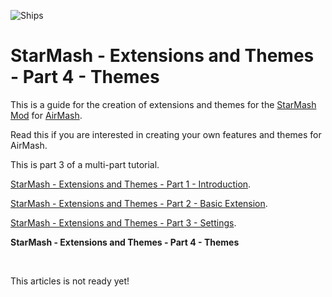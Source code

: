 ![Ships](https://molesmalo.github.io/StarWarsMod4AirMash/WebResources/Banner.jpg)

# StarMash - Extensions and Themes - Part 4 - Themes

This is a guide for the creation of extensions and themes for the [StarMash Mod](https://molesmalo.github.io/StarWarsMod4AirMash/) for [AirMash](https://airma.sh).

Read this if you are interested in creating your own features and themes for AirMash.

This is part 3 of a multi-part tutorial.

[StarMash - Extensions and Themes - Part 1 - Introduction](https://molesmalo.github.io/StarWarsMod4AirMash/Extensions-part1).

[StarMash - Extensions and Themes - Part 2 - Basic Extension](https://molesmalo.github.io/StarWarsMod4AirMash/Extensions-part2).

[StarMash - Extensions and Themes - Part 3 - Settings](https://molesmalo.github.io/StarWarsMod4AirMash/Extensions-part3).

**StarMash - Extensions and Themes - Part 4 - Themes**

&nbsp;

This articles is not ready yet!